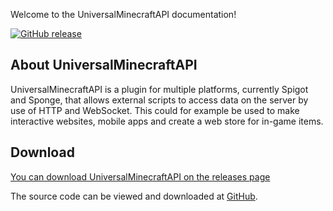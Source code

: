 Welcome to the UniversalMinecraftAPI documentation!

[![GitHub release](https://img.shields.io/github/release/UniversalMinecraftAPI/UniversalMinecraftAPI.svg?maxAge=2592000)](https://github.com/UniversalMinecraftAPI/UniversalMinecraftAPI)

## About UniversalMinecraftAPI
UniversalMinecraftAPI is a plugin for multiple platforms, currently Spigot and Sponge, that allows external scripts to 
access data on the server by use of HTTP and WebSocket. This could for example be used to make interactive websites, 
mobile apps and create a web store for in-game items.

## Download
[You can download UniversalMinecraftAPI on the releases page](https://github.com/UniversalMinecraftAPI/UniversalMinecraftAPI/releases)

The source code can be viewed and downloaded at [GitHub](https://github.com/UniversalMinecraftAPI/UniversalMinecraftAPI).